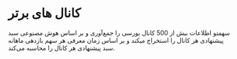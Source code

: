 # کانال های برتر

سهمتو اطلاعات بیش از 500 کانال بورسی را جمع‌آوری و بر اساس هوش مصنوعی سبد پیشنهادی هر کانال را استخراج میکند و بر اساس زمان معرفی هر سهم بازدهی ماهانه سبد پیشنهادی هر کانال را محاسبه می‌کند. 

